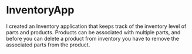 # InventoryApp
I created an Inventory application that keeps track of the inventory level of parts and products. Products can be associated with multiple parts, and before you can delete a product from inventory you have to remove the associated parts from the product.
